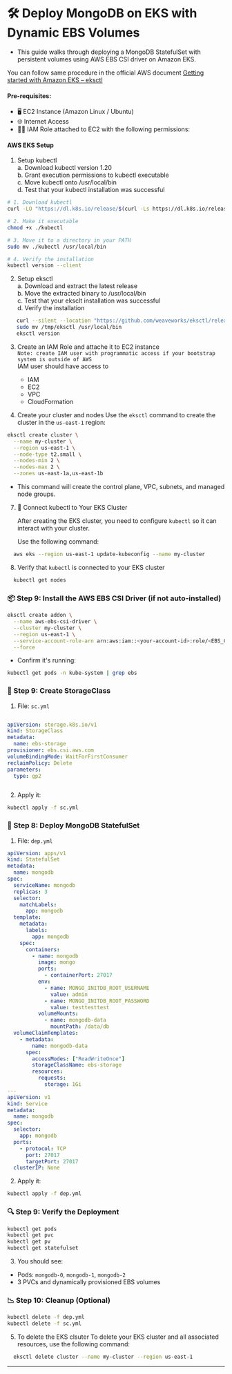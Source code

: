 
# 🛠️ Deploy MongoDB on EKS with Dynamic EBS Volumes
- This guide walks through deploying a MongoDB StatefulSet with persistent volumes using AWS EBS CSI driver on Amazon EKS.

You can follow same procedure in the official AWS document [Getting started with Amazon EKS – eksctl](https://docs.aws.amazon.com/eks/latest/userguide/getting-started-eksctl.html)

#### Pre-requisites: 
- 🖥️ EC2 Instance (Amazon Linux / Ubuntu)
- 🌐 Internet Access
- 🧑‍💼 IAM Role attached to EC2 with the following permissions:

#### AWS EKS Setup 
1. Setup kubectl   
   a. Download kubectl version 1.20  
   b. Grant execution permissions to kubectl executable   
   c. Move kubectl onto /usr/local/bin   
   d. Test that your kubectl installation was successful    
```sh 
# 1. Download kubectl
curl -LO "https://dl.k8s.io/release/$(curl -Ls https://dl.k8s.io/release/stable.txt)/bin/linux/amd64/kubectl"

# 2. Make it executable
chmod +x ./kubectl

# 3. Move it to a directory in your PATH
sudo mv ./kubectl /usr/local/bin

# 4. Verify the installation  
kubectl version --client

```

2. Setup eksctl   
   a. Download and extract the latest release   
   b. Move the extracted binary to /usr/local/bin   
   c. Test that your eksclt installation was successful   
   d. Verify the installation   
   
```sh
   curl --silent --location "https://github.com/weaveworks/eksctl/releases/latest/download/eksctl_$(uname -s)_amd64.tar.gz" | tar xz -C /tmp
   sudo mv /tmp/eksctl /usr/local/bin
   eksctl version
```

3. Create an IAM Role and attache it to EC2 instance    
   `Note: create IAM user with programmatic access if your bootstrap system is outside of AWS`   
   IAM user should have access to   
   - IAM   
   - EC2   
   - VPC    
   - CloudFormation

4. Create your cluster and nodes 
  Use the `eksctl` command to create the cluster in the `us-east-1` region:

```sh
eksctl create cluster \
  --name my-cluster \
  --region us-east-1 \
  --node-type t2.small \
  --nodes-min 2 \
  --nodes-max 2 \
  --zones us-east-1a,us-east-1b


```
- This command will create the control plane, VPC, subnets, and managed node groups.

7. 🔗 Connect kubectl to Your EKS Cluster

      After creating the EKS cluster, you need to configure `kubectl` so it can interact with your cluster.

      Use the following command:
```sh
  aws eks --region us-east-1 update-kubeconfig --name my-cluster
```

8. Verify that `kubectl` is connected to your EKS cluster
```sh
  kubectl get nodes
```

### 📦 Step 9: Install the AWS EBS CSI Driver (if not auto-installed)

```bash
eksctl create addon \
  --name aws-ebs-csi-driver \
  --cluster my-cluster \
  --region us-east-1 \
  --service-account-role-arn arn:aws:iam::<your-account-id>:role/<EBS_CSI_ROLE> \
  --force
```
- Confirm it's running:
```bash
kubectl get pods -n kube-system | grep ebs
```
### 🧱 Step 9: Create StorageClass
1. File: `sc.yml`
```yaml

apiVersion: storage.k8s.io/v1
kind: StorageClass
metadata:
  name: ebs-storage
provisioner: ebs.csi.aws.com
volumeBindingMode: WaitForFirstConsumer
reclaimPolicy: Delete
parameters:
  type: gp2



```
2. Apply it:
```bash
kubectl apply -f sc.yml
```
### 🍃 Step 8: Deploy MongoDB StatefulSet
1. File: `dep.yml`
```yaml
apiVersion: apps/v1
kind: StatefulSet
metadata:
  name: mongodb
spec:
  serviceName: mongodb
  replicas: 3
  selector:
    matchLabels:
      app: mongodb
  template:
    metadata:
      labels:
        app: mongodb
    spec:
      containers:
        - name: mongodb
          image: mongo
          ports:
            - containerPort: 27017
          env:
            - name: MONGO_INITDB_ROOT_USERNAME
              value: admin
            - name: MONGO_INITDB_ROOT_PASSWORD
              value: testtesttest
          volumeMounts:
            - name: mongodb-data
              mountPath: /data/db
  volumeClaimTemplates:
    - metadata:
        name: mongodb-data
      spec:
        accessModes: ["ReadWriteOnce"]
        storageClassName: ebs-storage
        resources:
          requests:
            storage: 1Gi
---
apiVersion: v1
kind: Service
metadata:
  name: mongodb
spec:
  selector:
    app: mongodb
  ports:
    - protocol: TCP
      port: 27017
      targetPort: 27017
  clusterIP: None

```

2. Apply it:
```bash
kubectl apply -f dep.yml
```

### 🔍 Step 9: Verify the Deployment
```bash
kubectl get pods
kubectl get pvc
kubectl get pv
kubectl get statefulset

```
3. You should see:
 - Pods: `mongodb-0`, `mongodb-1`, `mongodb-2`
 - 3 PVCs and dynamically provisioned EBS volumes


### 📉 Step 10: Cleanup (Optional)

```bash
kubectl delete -f dep.yml
kubectl delete -f sc.yml
```



5. To delete the EKS clsuter 
  To delete your EKS cluster and all associated resources, use the following command:

```sh
  eksctl delete cluster --name my-cluster --region us-east-1
```
---
